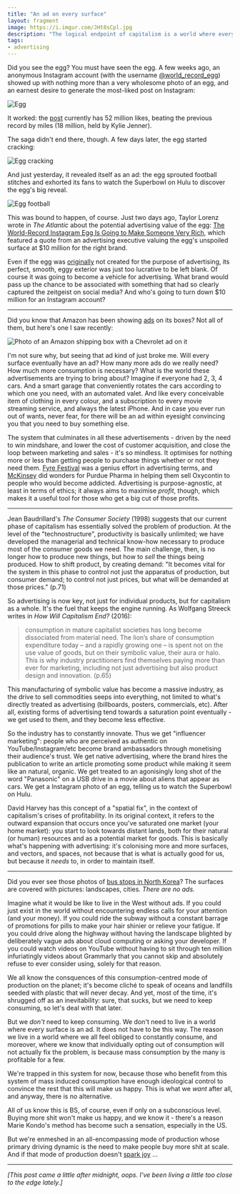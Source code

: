 ```yaml
---
title: "An ad on every surface"
layout: fragment
image: https://i.imgur.com/JHt8sCpl.jpg
description: "The logical endpoint of capitalism is a world where every inch of existence is both commodified and contains an advertisement for something else."
tags:
- advertising
---
```


Did you see the egg? You must have seen the egg. A few weeks ago, an anonymous Instagram account (with the username [@world\_record\_egg](https://www.instagram.com/world_record_egg)) showed up with nothing more than a very wholesome photo of an egg, and an earnest desire to generate the most-liked post on Instagram:

![Egg](https://i.imgur.com/I741Utsm.jpg)

It worked: the [post](https://www.instagram.com/p/BsOGulcndj-/) currently has 52 million likes, beating the previous record by miles (18 million, held by Kylie Jenner).

The saga didn't end there, though. A few days later, the egg started cracking:

![Egg cracking](https://i.imgur.com/7pepPEYm.jpg)

And just yesterday, it revealed itself as an ad: the egg sprouted football stitches and exhorted its fans to watch the Superbowl on Hulu to discover the egg's big reveal.

![Egg football](https://i.imgur.com/ucwD8XDm.jpg)

This was bound to happen, of course. Just two days ago, Taylor Lorenz wrote in _The Atlantic_ about the potential advertising value of the egg: [The World-Record Instagram Egg Is Going to Make Someone Very Rich](https://www.theatlantic.com/technology/archive/2019/01/race-monetize-world-record-instagram-egg/581686/), which featured a quote from an advertising executive valuing the egg's unspoiled surface at $10 million for the right brand.

Even if the egg was [originally](https://twitter.com/TaylorLorenz/status/1091512811593834497) not created for the purpose of advertising, its perfect, smooth, eggy exterior was just too lucrative to be left blank. Of course it was going to become a vehicle for advertising. What brand would pass up the chance to be associated with something that had so clearly captured the zeitgeist on social media? And who's going to turn down $10 million for an Instagram account?

***

Did you know that Amazon has been showing [ads](https://www.wsj.com/articles/amazon-with-little-fanfare-emerges-as-an-advertising-giant-1543248561) on its boxes? Not all of them, but here's one I saw recently:

![Photo of an Amazon shipping box with a Chevrolet ad on it](https://i.imgur.com/JHt8sCpl.jpg)

I'm not sure why, but seeing that ad kind of just broke me. Will every surface eventually have an ad? How many more ads do we really need? How much more consumption is necessary? What is the world these advertisements are trying to bring about? Imagine if everyone had 2, 3, 4 cars. And a smart garage that conveniently rotates the cars according to which one you need, with an automated valet. And like every conceivable item of clothing in every colour, and a subscription to every movie streaming service, and always the latest iPhone. And in case you ever run out of wants, never fear, for there will be an ad within eyesight convincing you that you need to buy something else.

The system that culminates in all these advertisements - driven by the need to win mindshare, and lower the cost of customer acquisition, and close the loop between marketing and sales - it's so mindless. It optimises for nothing more or less than getting people to purchase things whether or not they need them. [Fyre Festival](/posts/fragments-26) was a genius effort in advertising terms, and [McKinsey](https://www.nytimes.com/2019/02/01/business/purdue-pharma-mckinsey-oxycontin-opiods.html) did wonders for Purdue Pharma in helping them sell Oxycontin to people who would become addicted. Advertising is purpose-agnostic, at least in terms of ethics; it always aims to maximise _profit_, though, which makes it a useful tool for those who get a big cut of those profits.

***

Jean Baudrillard's _The Consumer Society_ (1998) suggests that our current phase of capitalism has essentially solved the problem of production. At the level of the "technostructure", productivity is basically unlimited; we have developed the managerial and technical know-how necessary to produce most of the consumer goods we need. The main challenge, then, is no longer how to produce new things, but how to _sell_ the things being produced. How to shift product, by creating demand: "It becomes vital for the system in this phase to control not just the apparatus of production, but consumer demand; to control not just prices, but what will be demanded at those prices." (p.71)

So advertising is now key, not just for individual products, but for capitalism as a whole. It's the fuel that keeps the engine running. As Wolfgang Streeck writes in _How Will Capitalism End?_ (2016):

> consumption in mature capitalist societies has long become dissociated from material need. The lion’s share of consumption expenditure today – and a rapidly growing one – is spent not on the use value of goods, but on their symbolic value, their aura or halo. This is why industry practitioners find themselves paying more than ever for marketing, including not just advertising but also product design and innovation. (p.65)

This manufacturing of symbolic value has become a massive industry, as the drive to sell commodities seeps into everything, not limited to what's directly treated as advertising (billboards, posters, commercials, etc). After all, existing forms of advertising tend towards a saturation point eventually - we get used to them, and they become less effective.

So the industry has to constantly innovate. Thus we get "influencer marketing": people who are perceived as authentic on YouTube/Instagram/etc become brand ambassadors through monetising their audience's trust. We get native advertising, where the brand hires the publication to write an article promoting some product while making it seem like an natural, organic. We get treated to an agonisingly long shot of the word "Panasonic" on a USB drive in a movie about aliens that appear as cars. We get a Instagram photo of an egg, telling us to watch the Superbowl on Hulu.

David Harvey has this concept of a "spatial fix", in the context of capitalism's crises of profitability. In its original context, it refers to the outward expansion that occurs once you've saturated one market (your home market): you start to look towards distant lands, both for their natural (or human) resources and as a potential market for goods. This is basically what's happening with advertising: it's colonising more and more surfaces, and vectors, and spaces, not because that is what is actually good for us, but because it _needs_ to, in order to maintain itself.

***

Did you ever see those photos of [bus stops in North Korea](https://news.nationalgeographic.com/2017/04/north-koreans-bus-stops-photography/)? The surfaces are covered with pictures: landscapes, cities. _There are no ads._

Imagine what it would be like to live in the West without ads. If you could just exist in the world without encountering endless calls for your attention (and your money). If you could ride the subway without a constant barrage of promotions for pills to make your hair shinier or relieve your fatigue. If you could drive along the highway without having the landscape blighted by deliberately vague ads about cloud computing or asking your developer. If you could watch videos on YouTube without having to sit through ten million infuriatingly videos about Grammarly that you cannot skip and absolutely refuse to ever consider using, solely for that reason.

We all know the consquences of this consumption-centred mode of production on the planet; it's become cliché to speak of oceans and landfills seeded with plastic that will never decay. And yet, most of the time, it's shrugged off as an inevitability: sure, that sucks, but we need to keep consuming, so let's deal with that later.

But we _don't_ need to keep consuming. We don't need to live in a world where every surface is an ad. It does not have to be this way. The reason we live in a world where we all feel obliged to constantly consume, and moreover, where we know that individually opting out of consumption will not actually fix the problem, is because mass consumption by the many is profitable for a few.

We're trapped in this system for now, because those who benefit from this system of mass induced consumption have enough ideological control to convince the rest that this will make us happy. This is what we _want_ after all, and anyway, there is no alternative.

All of us know this is BS, of course, even if only on a subconscious level. Buying more shit won't make us happy, and we know it - there's a reason Marie Kondo's method has become such a sensation, especially in the US.

But we're enmeshed in an all-encompassing mode of production whose primary driving dynamic is the need to make people buy more shit at scale. And if that mode of production doesn't [spark joy](https://twitter.com/JeremyPoxon/status/1084724806153494529) ...

***

_\[This post came a little after midnight, oops. I've been living a little too close to the edge lately.\]_
